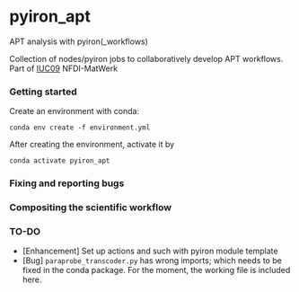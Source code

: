 # pyiron_apt
APT analysis with pyiron(_workflows)

Collection of nodes/pyiron jobs to collaboratively develop APT workflows.
Part of [IUC09](https://nfdi-matwerk.de/project/structure/use-cases/iuc09) NFDI-MatWerk

### Getting started

Create an environment with conda:

```
conda env create -f environment.yml
```

After creating the environment, activate it by

```
conda activate pyiron_apt
```

### Fixing and reporting bugs

### Compositing the scientific workflow

### TO-DO

- [Enhancement] Set up actions and such with pyiron module template
- [Bug] `paraprobe_transcoder.py` has wrong imports; which needs to be fixed in the conda package. For the moment, the working file is included here.
